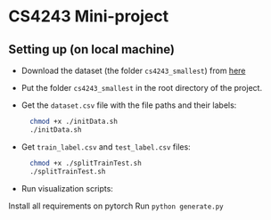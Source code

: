 # CS4243 Mini-project

## Setting up (on local machine)

- Download the dataset (the folder `cs4243_smallest`) from [here](https://drive.google.com/drive/folders/1pCEBqzQDTJ3PlgdIRBY65jOugJ4xpFi6?usp=sharing)
- Put the folder `cs4243_smallest` in the root directory of the project.
- Get the `dataset.csv` file with the file paths and their labels:

  ```zsh
    chmod +x ./initData.sh
    ./initData.sh
  ```

- Get `train_label.csv` and `test_label.csv` files:

  ```zsh
    chmod +x ./splitTrainTest.sh
    ./splitTrainTest.sh
  ```

- Run visualization scripts:

Install all requirements on pytorch
Run `python generate.py`